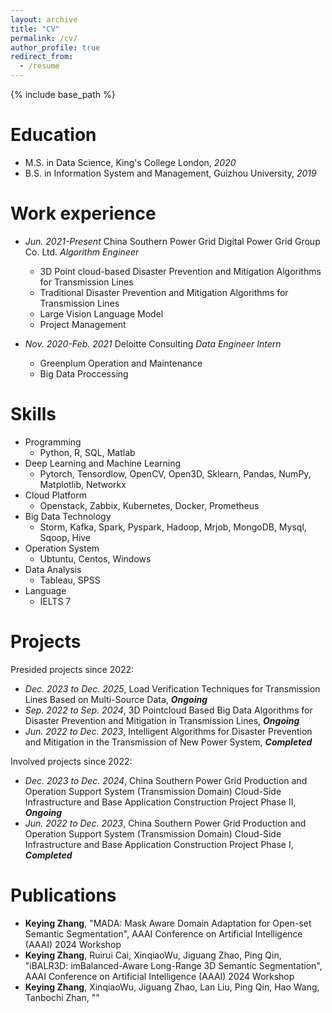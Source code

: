 ```yaml
---
layout: archive
title: "CV"
permalink: /cv/
author_profile: true
redirect_from:
  - /resume
---
```


{% include base_path %}

Education
======
* M.S. in Data Science, King's College London, *2020*
* B.S. in Information System and Management, Guizhou University, *2019*

Work experience
======
* *Jun. 2021-Present* China Southern Power Grid Digital Power Grid Group Co. Ltd. *Algorithm Engineer*
  * 3D Point cloud-based Disaster Prevention and Mitigation Algorithms for Transmission Lines
  * Traditional Disaster Prevention and Mitigation Algorithms for Transmission Lines
  * Large Vision Language Model
  * Project Management

* *Nov. 2020-Feb. 2021* Deloitte Consulting *Data Engineer Intern*
  * Greenplum Operation and Maintenance
  * Big Data Proccessing
  
Skills
======
* Programming
  * Python, R, SQL, Matlab
* Deep Learning and Machine Learning
  * Pytorch, Tensordlow, OpenCV, Open3D, Sklearn, Pandas, NumPy, Matplotlib, Networkx
* Cloud Platform
  * Openstack, Zabbix, Kubernetes, Docker, Prometheus
* Big Data Technology
  * Storm, Kafka, Spark, Pyspark, Hadoop, Mrjob, MongoDB, Mysql, Sqoop, Hive
* Operation System
  * Ubtuntu, Centos, Windows
* Data Analysis
  * Tableau, SPSS
* Language
  * IELTS 7

Projects
======
Presided projects since 2022:
* *Dec. 2023 to Dec. 2025*, Load Verification Techniques for Transmission Lines Based on Multi-Source Data, ***Ongoing***
* *Sep. 2022 to Sep. 2024*, 3D Pointcloud Based Big Data Algorithms for Disaster Prevention and Mitigation in Transmission Lines, ***Ongoing***
* *Jun. 2022 to Dec. 2023*, Intelligent Algorithms for Disaster Prevention and Mitigation in the Transmission of New Power System, ***Completed***

Involved projects since 2022:
* *Dec. 2023 to Dec. 2024*, China Southern Power Grid Production and Operation Support System (Transmission Domain) Cloud-Side Infrastructure and Base Application Construction Project Phase II, ***Ongoing***
* *Jun. 2022 to Dec. 2023*, China Southern Power Grid Production and Operation Support System (Transmission Domain) Cloud-Side Infrastructure and Base Application Construction Project Phase I, ***Completed***

Publications
======
* <strong>Keying Zhang</strong>, "MADA: Mask Aware Domain Adaptation for Open-set Semantic Segmentation", AAAI Conference on Artificial Intelligence (AAAI) 2024 Workshop
* <strong>Keying Zhang</strong>, Ruirui Cai, XinqiaoWu, Jiguang Zhao, Ping Qin, "iBALR3D: imBalanced-Aware Long-Range 3D Semantic Segmentation", AAAI Conference on Artificial Intelligence (AAAI) 2024 Workshop
* <strong>Keying Zhang</strong>, XinqiaoWu, Jiguang Zhao, Lan Liu, Ping Qin, Hao Wang, Tanbochi Zhan, ""
  
